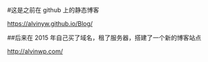 ﻿#这是之前在 github 上的静态博客

<a target="_blank" href="https://alvinyw.github.io/Blog/">https://alvinyw.github.io/Blog/</a>

##后来在 2015 年自己买了域名，租了服务器，搭建了一个新的博客站点

<a target="_blank" href="http://alvinwp.com/">http://alvinwp.com/</a>